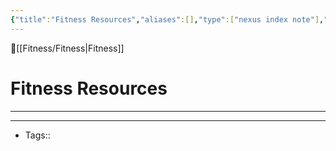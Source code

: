 ```yaml
---
{"title":"Fitness Resources","aliases":[],"type":["nexus index note"],"dg-publish":true,"dg-pinned":true,"publish":true,"tags":["index-note"],"permalink":"/fitness/fitness-resources/fitness-resources/","pinned":true,"dgPassFrontmatter":true,"created":"2023-09-08T15:52:01.260-07:00","updated":"2023-09-10T14:26:51.355-07:00"}
---
```



🔺[[Fitness/Fitness\|Fitness]]

# Fitness Resources
---











---
- Tags:: 








